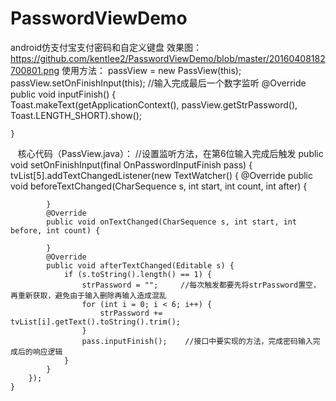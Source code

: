 # PasswordViewDemo
android仿支付宝支付密码和自定义键盘
效果图：https://github.com/kentlee2/PasswordViewDemo/blob/master/20160408182700801.png
使用方法：
   passView = new PassView(this);  
   passView.setOnFinishInput(this);  //输入完成最后一个数字监听
  @Override  
    public void inputFinish() {  
        Toast.makeText(getApplicationContext(), passView.getStrPassword(), Toast.LENGTH_SHORT).show();  
          
    }  
    核心代码（PassView.java）：
    	  //设置监听方法，在第6位输入完成后触发
    public void setOnFinishInput(final OnPasswordInputFinish pass) {
        tvList[5].addTextChangedListener(new TextWatcher() {
            @Override
            public void beforeTextChanged(CharSequence s, int start, int count, int after) {

            }
            @Override
            public void onTextChanged(CharSequence s, int start, int before, int count) {

            }
            @Override
            public void afterTextChanged(Editable s) {
                if (s.toString().length() == 1) {
                    strPassword = "";     //每次触发都要先将strPassword置空，再重新获取，避免由于输入删除再输入造成混乱
                    for (int i = 0; i < 6; i++) {
                        strPassword += tvList[i].getText().toString().trim();
                    }
                    pass.inputFinish();    //接口中要实现的方法，完成密码输入完成后的响应逻辑
                }
            }
        });
    }
